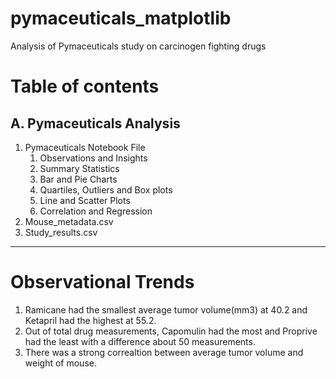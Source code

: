 # pymaceuticals_matplotlib
Analysis of Pymaceuticals study on carcinogen fighting drugs

# Table of contents

## A. Pymaceuticals Analysis

1. Pymaceuticals Notebook File
    1. Observations and Insights
    2. Summary Statistics
    3. Bar and Pie Charts
    4. Quartiles, Outliers and Box plots
    5. Line and Scatter Plots
    6. Correlation and Regression
2. Mouse_metadata.csv
3. Study_results.csv

-----------
# Observational Trends

1. Ramicane had the smallest average tumor volume(mm3) at 40.2 and Ketapril had the highest at 55.2.
2. Out of total drug measurements, Capomulin had the most and Proprive had the least with a difference about 50 measurements.
3. There was a strong correaltion between average tumor volume and weight of mouse.
